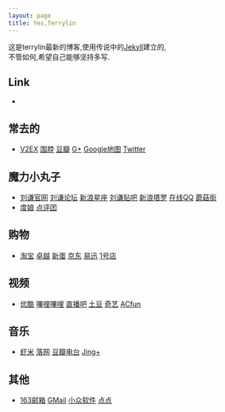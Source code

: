 ```yaml
---
layout: page
title: Yes,Terrylin
---
```


这是terrylin最新的博客,使用传说中的[Jekyll](https://github.com/mojombo/jekyll)建立的,  
不管如何,希望自己能够坚持多写.  

## Link
- 
## 常去的
- [V2EX](http://www.v2ex.com) [围脖](http://www.weibo.com) [豆瓣](http://www.douban.com) [G+](https://plus.google.com) [Google地图](http://ditu.google.cn/maps?ie=UTF-8&hl=zh-CN&tab=wl) [Twitter](https://www.twitter.com)  
## 魔力小丸子
- [刘谦官网](http://www.liuchien.com/main.php) [刘谦论坛](http://www.liuchien.com/forum/ucp.php?mode=login) [新浪星座](http://astro.sina.com.cn/fate/astro_aries.html?prourl=11) [刘谦贴吧](http://tieba.baidu.com/f?kw=%C1%F5%C7%AB) [新浪塔罗](http://astro.sina.com.cn/taluo/index.shtml) [在线QQ](http://web.qq.com/) [蘑菇街](http://www.mogujie.com/)   
- [度娘](http://www.baidu.com)  [点评团](http://tuan.dianping.com)   
## 购物
- [淘宝](http://www.taobao.com) [卓越](http://www.amazon.cn) [新蛋](http://www.newegg.com.cn) [京东](https://www.360buy.com) [易迅](https://www.51buy.com) [1号店](http://www.yihaodian.com)  
## 视频
- [优酷](http://www.youku.com) [嗶哩嗶哩](http://www.bilibili.tv) [直播吧](http://www.zhibo8.cc) [土豆](https://www.tudou.com) [奇艺](https://www.qiyi.com) [ACfun](http://www.acfun.tv)  
## 音乐
- [虾米](http://www.xiami.com) [落网](http://www.luoo.net/) [豆瓣电台](http://douban.fm/) [Jing+](http://jing.fm/)   
## 其他
- [163邮箱](http://mail.163.com)  [GMail](https://mail.google.com) [小众软件](http://www.appinn.com/) [点点](http://www.diandian.com) 



